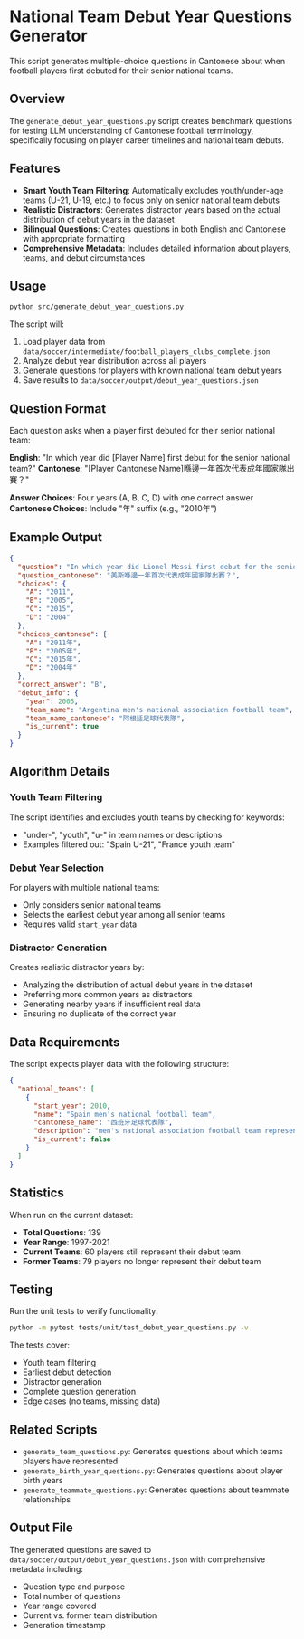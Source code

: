 # National Team Debut Year Questions Generator

This script generates multiple-choice questions in Cantonese about when football players first debuted for their senior national teams.

## Overview

The `generate_debut_year_questions.py` script creates benchmark questions for testing LLM understanding of Cantonese football terminology, specifically focusing on player career timelines and national team debuts.

## Features

- **Smart Youth Team Filtering**: Automatically excludes youth/under-age teams (U-21, U-19, etc.) to focus only on senior national team debuts
- **Realistic Distractors**: Generates distractor years based on the actual distribution of debut years in the dataset
- **Bilingual Questions**: Creates questions in both English and Cantonese with appropriate formatting
- **Comprehensive Metadata**: Includes detailed information about players, teams, and debut circumstances

## Usage

```bash
python src/generate_debut_year_questions.py
```

The script will:
1. Load player data from `data/soccer/intermediate/football_players_clubs_complete.json`
2. Analyze debut year distribution across all players
3. Generate questions for players with known national team debut years
4. Save results to `data/soccer/output/debut_year_questions.json`

## Question Format

Each question asks when a player first debuted for their senior national team:

**English**: "In which year did [Player Name] first debut for the senior national team?"
**Cantonese**: "[Player Cantonese Name]喺邊一年首次代表成年國家隊出賽？"

**Answer Choices**: Four years (A, B, C, D) with one correct answer
**Cantonese Choices**: Include "年" suffix (e.g., "2010年")

## Example Output

```json
{
  "question": "In which year did Lionel Messi first debut for the senior national team?",
  "question_cantonese": "美斯喺邊一年首次代表成年國家隊出賽？",
  "choices": {
    "A": "2011",
    "B": "2005", 
    "C": "2015",
    "D": "2004"
  },
  "choices_cantonese": {
    "A": "2011年",
    "B": "2005年",
    "C": "2015年", 
    "D": "2004年"
  },
  "correct_answer": "B",
  "debut_info": {
    "year": 2005,
    "team_name": "Argentina men's national association football team",
    "team_name_cantonese": "阿根廷足球代表隊",
    "is_current": true
  }
}
```

## Algorithm Details

### Youth Team Filtering
The script identifies and excludes youth teams by checking for keywords:
- "under-", "youth", "u-" in team names or descriptions
- Examples filtered out: "Spain U-21", "France youth team"

### Debut Year Selection
For players with multiple national teams:
- Only considers senior national teams
- Selects the earliest debut year among all senior teams
- Requires valid `start_year` data

### Distractor Generation
Creates realistic distractor years by:
- Analyzing the distribution of actual debut years in the dataset
- Preferring more common years as distractors
- Generating nearby years if insufficient real data
- Ensuring no duplicate of the correct year

## Data Requirements

The script expects player data with the following structure:
```json
{
  "national_teams": [
    {
      "start_year": 2010,
      "name": "Spain men's national football team",
      "cantonese_name": "西班牙足球代表隊",
      "description": "men's national association football team representing Spain",
      "is_current": false
    }
  ]
}
```

## Statistics

When run on the current dataset:
- **Total Questions**: 139
- **Year Range**: 1997-2021
- **Current Teams**: 60 players still represent their debut team
- **Former Teams**: 79 players no longer represent their debut team

## Testing

Run the unit tests to verify functionality:
```bash
python -m pytest tests/unit/test_debut_year_questions.py -v
```

The tests cover:
- Youth team filtering
- Earliest debut detection
- Distractor generation
- Complete question generation
- Edge cases (no teams, missing data)

## Related Scripts

- `generate_team_questions.py`: Generates questions about which teams players have represented
- `generate_birth_year_questions.py`: Generates questions about player birth years
- `generate_teammate_questions.py`: Generates questions about teammate relationships

## Output File

The generated questions are saved to `data/soccer/output/debut_year_questions.json` with comprehensive metadata including:
- Question type and purpose
- Total number of questions
- Year range covered
- Current vs. former team distribution
- Generation timestamp
